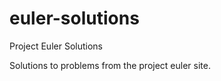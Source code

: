 euler-solutions
===============

Project Euler Solutions

Solutions to problems from the project euler site.
